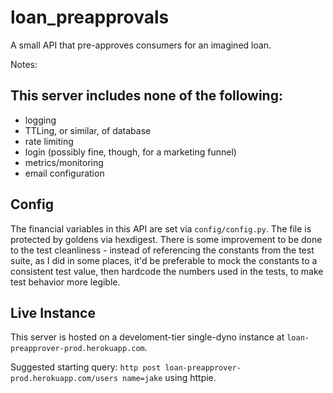 # loan_preapprovals
A small API that pre-approves consumers for an imagined loan.

Notes:

## This server includes none of the following:
- logging
- TTLing, or similar, of database
- rate limiting
- login (possibly fine, though, for a marketing funnel)
- metrics/monitoring
- email configuration

## Config
The financial variables in this API are set via `config/config.py`. The file is protected by goldens via hexdigest. There is some improvement to be done to the test cleanliness - instead of referencing the constants from the test suite, as I did in some places, it'd be preferable to mock the constants to a consistent test value, then hardcode the numbers used in the tests, to make test behavior more legible.

## Live Instance
This server is hosted on a develoment-tier single-dyno instance at `loan-preapprover-prod.herokuapp.com`.

Suggested starting query: `http post loan-preapprover-prod.herokuapp.com/users name=jake` using httpie.

